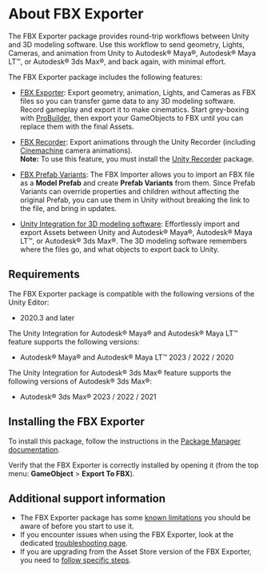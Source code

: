 # About FBX Exporter

The FBX Exporter package provides round-trip workflows between Unity and 3D modeling software. Use this workflow to send geometry, Lights, Cameras, and animation from Unity to Autodesk® Maya®, Autodesk® Maya LT™, or Autodesk® 3ds Max®, and back again, with minimal effort.

The FBX Exporter package includes the following features:

* [FBX Exporter](exporting.md): Export geometry, animation, Lights, and Cameras as FBX files so you can transfer game data to any 3D modeling software. Record gameplay and export it to make cinematics. Start grey-boxing with [ProBuilder](https://docs.unity3d.com/Packages/com.unity.probuilder@latest/), then export your GameObjects to FBX until you can replace them with the final Assets.

* [FBX Recorder](recorder.md): Export animations through the Unity Recorder (including [Cinemachine](https://docs.unity3d.com/Packages/com.unity.cinemachine@latest/) camera animations).
<br />**Note:** To use this feature, you must install the [Unity Recorder](https://docs.unity3d.com/Packages/com.unity.recorder@latest/) package.

* [FBX Prefab Variants](prefabs.md): The FBX Importer allows you to import an FBX file as a **Model Prefab** and create **Prefab Variants** from them. Since Prefab Variants can override properties and children without affecting the original Prefab, you can use them in Unity without breaking the link to the file, and bring in updates.

* [Unity Integration for 3D modeling software](integration.md): Effortlessly import and export Assets between Unity and Autodesk® Maya®, Autodesk® Maya LT™, or Autodesk® 3ds Max®. The 3D modeling software remembers where the files go, and what objects to export back to Unity.

## Requirements

The FBX Exporter package is compatible with the following versions of the Unity Editor:

* 2020.3 and later

The Unity Integration for Autodesk® Maya® and Autodesk® Maya LT™ feature supports the following versions:

* Autodesk® Maya® and Autodesk® Maya LT™ 2023 / 2022 / 2020

The Unity Integration for Autodesk® 3ds Max® feature supports the following versions of Autodesk® 3ds Max®:

* Autodesk® 3ds Max® 2023 / 2022 / 2021

## Installing the FBX Exporter

To install this package, follow the instructions in the [Package Manager documentation](https://docs.unity3d.com/Manual/upm-ui-install.html).

Verify that the FBX Exporter is correctly installed by opening it (from the top menu: **GameObject** > **Export To FBX**).

## Additional support information

* The FBX Exporter package has some [known limitations](knownissues.md) you should be aware of before you start to use it.
* If you encounter issues when using the FBX Exporter, look at the dedicated [troubleshooting page](troubleshooting.md).
* If you are upgrading from the Asset Store version of the FBX Exporter, you need to [follow specific steps](assetstoreUpgrade.md).
